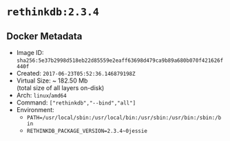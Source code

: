 # `rethinkdb:2.3.4`

## Docker Metadata

- Image ID: `sha256:5e37b2998d518eb22d85559e2eaff63698d479ca9b89a680b070f421626f440f`
- Created: `2017-06-23T05:52:36.146879198Z`
- Virtual Size: ~ 182.50 Mb  
  (total size of all layers on-disk)
- Arch: `linux`/`amd64`
- Command: `["rethinkdb","--bind","all"]`
- Environment:
  - `PATH=/usr/local/sbin:/usr/local/bin:/usr/sbin:/usr/bin:/sbin:/bin`
  - `RETHINKDB_PACKAGE_VERSION=2.3.4~0jessie`
